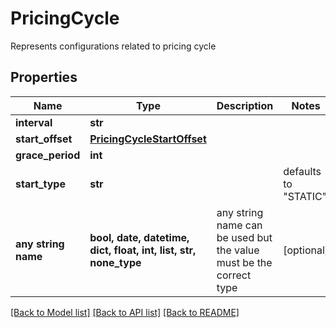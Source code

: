 # PricingCycle

Represents configurations related to pricing cycle

## Properties
Name | Type | Description | Notes
------------ | ------------- | ------------- | -------------
**interval** | **str** |  | 
**start_offset** | [**PricingCycleStartOffset**](PricingCycleStartOffset.md) |  | 
**grace_period** | **int** |  | 
**start_type** | **str** |  | defaults to "STATIC"
**any string name** | **bool, date, datetime, dict, float, int, list, str, none_type** | any string name can be used but the value must be the correct type | [optional]

[[Back to Model list]](../README.md#documentation-for-models) [[Back to API list]](../README.md#documentation-for-api-endpoints) [[Back to README]](../README.md)


